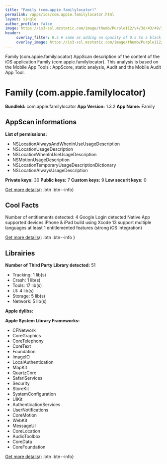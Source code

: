 ```yaml
---
title: "Family (com.appie.familylocator)"
permalink: /apps/ios/com.appie.familylocator.html
layout: single
author_profile: false
image: https://is3-ssl.mzstatic.com/image/thumb/Purple112/v4/3d/43/49/3d434901-b55a-a1c9-6a80-929f09561fc9/AppIcon-1x_U007emarketing-0-7-0-85-220.png/512x512bb.jpg
header: 
     overlay_filter: 0.5 # same as adding an opacity of 0.5 to a black background
     overlay_image: https://is3-ssl.mzstatic.com/image/thumb/Purple112/v4/3d/43/49/3d434901-b55a-a1c9-6a80-929f09561fc9/AppIcon-1x_U007emarketing-0-7-0-85-220.png/512x512bb.jpg
---
```

Family (com.appie.familylocator) AppScan description of the content of the iOS application Family (com.appie.familylocator). This analysis is based on the Mobile App Tools : AppScore, static analysis, Audit and the Mobile Audit App Tool.

# Family (com.appie.familylocator)

**BundleId:** com.appie.familylocator
**App Version:** 1.3.2
**App Name:** Family


## AppScan informations 

**List of permissions:** 
- NSLocationAlwaysAndWhenInUseUsageDescription
- NSLocationUsageDescription
- NSLocationWhenInUseUsageDescription
- NSMotionUsageDescription
- NSLocationTemporaryUsageDescriptionDictionary
- NSLocationAlwaysUsageDescription
  
  
**Private keys:** 30
**Public keys:** 7
**Custom keys:** 9
**Low securit keys:** 0
  
[Get more details](/pricing.html){: .btn .btn--info}

## Cool Facts

Number of entitlements detected: 4
Google Login detected
Native App
supported devices iPhone & iPad
build using Xcode 13
support multiple languages
at least 1 entitlemented features (strong iOS integration)
  
[Get more details](/pricing.html){: .btn .btn--info }

## Librairies 
**Number of Third Party Library detected:** 51
- Tracking: 1 lib(s)
- Crash: 1 lib(s)
- Tools: 17 lib(s)
- UI: 4 lib(s)
- Storage: 5 lib(s)
- Network: 5 lib(s)


**Apple dylibs:**


**Apple System Library Frameworks:**
- CFNetwork
- CoreGraphics
- CoreTelephony
- CoreText
- Foundation
- ImageIO
- LocalAuthentication
- MapKit
- QuartzCore
- SafariServices
- Security
- StoreKit
- SystemConfiguration
- UIKit
- AuthenticationServices
- UserNotifications
- CoreMotion
- WebKit
- MessageUI
- CoreLocation
- AudioToolbox
- CoreData
- CoreFoundation


  
[Get more details](/pricing.html){: .btn .btn--info}

